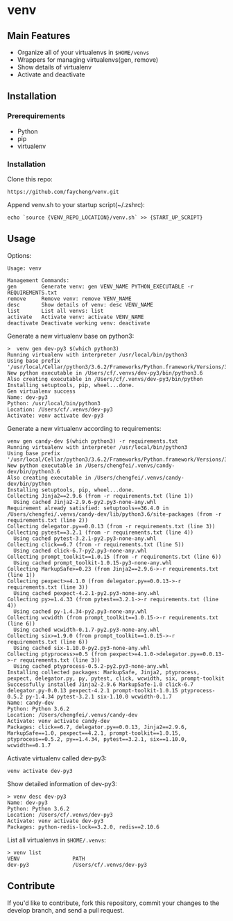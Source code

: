 # venv

##  Main Features

* Organize all of your virtualenvs in `$HOME/venvs`
* Wrappers for managing virtualenvs(gen, remove)
* Show details of virtualenv
* Activate and deactivate


## Installation

### Prerequirements

* Python
* pip
* virtualenv

### Installation

Clone this repo:

```
https://github.com/faycheng/venv.git
```

Append venv.sh to your startup script(~/.zshrc):

```
echo `source {VENV_REPO_LOCATION}/venv.sh` >> {START_UP_SCRIPT}
```


## Usage

Options:

```
Usage: venv

Management Commands:
gen        Generate venv: gen VENV_NAME PYTHON_EXECUTABLE -r REQUIREMENTS.txt
remove     Remove venv: remove VENV_NAME
desc       Show details of venv: desc VENV_NAME
list       List all venvs: list
activate   Activate venv: activate VENV_NAME
deactivate Deactivate working venv: deactivate
```

Generate a new virtualenv base on python3:

```
>  venv gen dev-py3 $(which python3)
Running virtualenv with interpreter /usr/local/bin/python3
Using base prefix '/usr/local/Cellar/python3/3.6.2/Frameworks/Python.framework/Versions/3.6'
New python executable in /Users/cf/.venvs/dev-py3/bin/python3.6
Also creating executable in /Users/cf/.venvs/dev-py3/bin/python
Installing setuptools, pip, wheel...done.
Gen virtualenv success
Name: dev-py3
Python: /usr/local/bin/python3
Location: /Users/cf/.venvs/dev-py3
Activate: venv activate dev-py3
```

Generate a new virtualenv according to requirements:

```
venv gen candy-dev $(which python3) -r requirements.txt
Running virtualenv with interpreter /usr/local/bin/python3
Using base prefix '/usr/local/Cellar/python3/3.6.2/Frameworks/Python.framework/Versions/3.6'
New python executable in /Users/chengfei/.venvs/candy-dev/bin/python3.6
Also creating executable in /Users/chengfei/.venvs/candy-dev/bin/python
Installing setuptools, pip, wheel...done.
Collecting Jinja2==2.9.6 (from -r requirements.txt (line 1))
  Using cached Jinja2-2.9.6-py2.py3-none-any.whl
Requirement already satisfied: setuptools==36.4.0 in /Users/chengfei/.venvs/candy-dev/lib/python3.6/site-packages (from -r requirements.txt (line 2))
Collecting delegator.py==0.0.13 (from -r requirements.txt (line 3))
Collecting pytest==3.2.1 (from -r requirements.txt (line 4))
  Using cached pytest-3.2.1-py2.py3-none-any.whl
Collecting click==6.7 (from -r requirements.txt (line 5))
  Using cached click-6.7-py2.py3-none-any.whl
Collecting prompt_toolkit==1.0.15 (from -r requirements.txt (line 6))
  Using cached prompt_toolkit-1.0.15-py3-none-any.whl
Collecting MarkupSafe>=0.23 (from Jinja2==2.9.6->-r requirements.txt (line 1))
Collecting pexpect>=4.1.0 (from delegator.py==0.0.13->-r requirements.txt (line 3))
  Using cached pexpect-4.2.1-py2.py3-none-any.whl
Collecting py>=1.4.33 (from pytest==3.2.1->-r requirements.txt (line 4))
  Using cached py-1.4.34-py2.py3-none-any.whl
Collecting wcwidth (from prompt_toolkit==1.0.15->-r requirements.txt (line 6))
  Using cached wcwidth-0.1.7-py2.py3-none-any.whl
Collecting six>=1.9.0 (from prompt_toolkit==1.0.15->-r requirements.txt (line 6))
  Using cached six-1.10.0-py2.py3-none-any.whl
Collecting ptyprocess>=0.5 (from pexpect>=4.1.0->delegator.py==0.0.13->-r requirements.txt (line 3))
  Using cached ptyprocess-0.5.2-py2.py3-none-any.whl
Installing collected packages: MarkupSafe, Jinja2, ptyprocess, pexpect, delegator.py, py, pytest, click, wcwidth, six, prompt-toolkit
Successfully installed Jinja2-2.9.6 MarkupSafe-1.0 click-6.7 delegator.py-0.0.13 pexpect-4.2.1 prompt-toolkit-1.0.15 ptyprocess-0.5.2 py-1.4.34 pytest-3.2.1 six-1.10.0 wcwidth-0.1.7
Name: candy-dev
Python: Python 3.6.2
Location: /Users/chengfei/.venvs/candy-dev
Activate: venv activate candy-dev
Packages: click==6.7, delegator.py==0.0.13, Jinja2==2.9.6, MarkupSafe==1.0, pexpect==4.2.1, prompt-toolkit==1.0.15, ptyprocess==0.5.2, py==1.4.34, pytest==3.2.1, six==1.10.0, wcwidth==0.1.7
```


Activate virtualenv called dev-py3:

```
venv activate dev-py3
```

Show detailed information of dev-py3:

```
> venv desc dev-py3
Name: dev-py3
Python: Python 3.6.2
Location: /Users/cf/.venvs/dev-py3
Activate: venv activate dev-py3
Packages: python-redis-lock==3.2.0, redis==2.10.6
```

List all virtualenvs in `$HOME/.venvs`:

```
> venv list
VENV                 PATH
dev-py3              /Users/cf/.venvs/dev-py3
```


## Contribute

If you'd like to contribute, fork this repository, commit your changes to the develop branch, and send a pull request.

